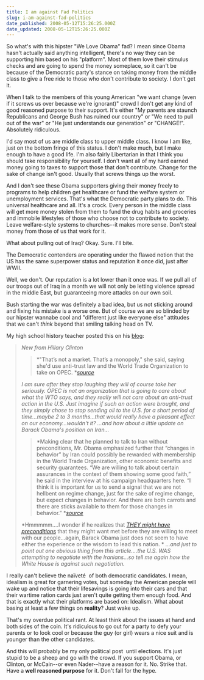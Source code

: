 ```yaml
---
title: I am against Fad Politics
slug: i-am-against-fad-politics
date_published: 2008-05-12T15:26:25.000Z
date_updated: 2008-05-12T15:26:25.000Z
---
```


So what's with this hipster "We Love Obama" fad? I mean since Obama hasn't actually said anything intelligent, there's no way they can be supporting him based on his "platform". Most of them love their stimulus checks and are going to spend the money someplace, so it can't be because of the Democratic party's stance on taking money from the middle class to give a free ride to those who don't contribute to society. I don't get it.

When I talk to the members of this young American "we want change (even if it screws us over because we're ignorant)" crowd I don't get any kind of good reasoned purpose to their support. It's either "My parents are staunch Republicans and George Bush has ruined our country" or "We need to pull out of the war" or "He just understands our generation" or "CHANGE!". Absolutely ridiculous.

I'd say most of us are middle class to upper middle class. I know I am like, just on the bottom fringe of this status. I don't make much, but I make enough to have a good life. I'm also fairly Libertarian in that I think you should take responsibility for yourself. I don't want all of my hard earned money going to taxes to support those that don't contribute. Change for the sake of change isn't good. Usually that screws things up the worst.

And I don't see these Obama supporters giving their money freely to programs to help children get healthcare or fund the welfare system or unemployment services. That's what the Democratic party plans to do. This universal healthcare and all. It's a crock. Every person in the middle class will get more money stolen from them to fund the drug habits and groceries and immobile lifestyles of those who choose not to contribute to society. Leave welfare-style systems to churches--it makes more sense. Don't steal money from those of us that work for it.

What about pulling out of Iraq? Okay. Sure. I'll bite.

The Democratic contenders are operating under the flawed notion that the US has the same superpower status and reputation it once did, just after WWII.

Well, we don't. Our reputation is a lot lower than it once was. If we pull all of our troops out of Iraq in a month we will not only be letting violence spread in the middle East, but guaranteeing more attacks on our own soil.

Bush starting the war was definitely a bad idea, but us not sticking around and fixing his mistake is a worse one. But of course we are so blinded by our hipster wannabe cool and "different just like everyone else" attitudes that we can't *think* beyond that smiling talking head on TV.

My high school history teacher posted this on his [blog](http://weblog.xanga.com/stillthinking3/655609840/i-know-it-is-partisanbut-hey-so-am-i.html):

> *New from Hillary Clinton*
> > *"That’s not a market. That’s a monopoly," she said, saying she'd use anti-trust law and the World Trade Organization to take on OPEC. *[*source*](http://www.politico.com/blogs/bensmith/0508/Clinton_OPEC_can_no_longer_be_a_cartel.html)
> 
> *I am sure after they stop laughing they will of course take her seriously. OPEC is not an organization that is going to care about what the WTO says, and they really will not care about an anti-trust action in the U.S.  Just imagine if such an action were brought, and they simply chose to stop sending oil to the U.S. for a short period of time...maybe 2 to 3 months...that would really have a pleasant effect on our economy...wouldn't it?
> ...and how about a little update on Barack Obama's position on Iran...*
> > *Making clear that he planned to talk to Iran without preconditions, Mr. Obama emphasized further that “changes in behavior” by Iran could possibly be rewarded with membership in the World Trade Organization, other economic benefits and security guarantees. “We are willing to talk about certain assurances in the context of them showing some good faith,” he said in the interview at his campaign headquarters here. “I think it is important for us to send a signal that we are not hellbent on regime change, just for the sake of regime change, but expect changes in behavior. And there are both carrots and there are sticks available to them for those changes in behavior.” *[*source*](http://www.nytimes.com/2007/11/02/us/politics/02obama.html?_r=2&amp;oref=slogin&amp;oref=slogin)
> 
> *Hmmmmm....I wonder if he realizes that *[*THEY might have preconditions*](http://www.cnn.com/2008/WORLD/meast/05/05/iran.us/index.html?iref=newssearch)* that they might want met before they are willing to meet with our people...again, Barack Obama just does not seem to have either the experience or the wisdom to lead this nation.
> *
> *...and just to point out one obvious thing from this article....the U.S. WAS attempting to negotiate with the Iranians...so tell me again how the White House is against such negotiation.*

I really can't believe the naïveté  of both democratic candidates. I mean, idealism is great for garnering votes, but someday the American people will wake up and notice that their lifesavings is going into their cars and that their wartime ration cards just aren't quite getting them enough food.
And that is exactly what their platforms are based on: Idealism. What about basing at least a few things on **reality**? Just wake up.

That's my overdue political rant. At least think about the issues at hand and both sides of the coin. It's ridiculous to go out for a party to defy your parents or to look cool or because the guy (or girl) wears a nice suit and is younger than the other candidates.

And this will probably be my only political post  until elections. It's just stupid to be a sheep and go with the crowd. If you support Obama, or Clinton, or McCain--or even Nader--have a reason for it. No. Strike that. Have a **well reasoned purpose** for it. Don't fall for the hype.
